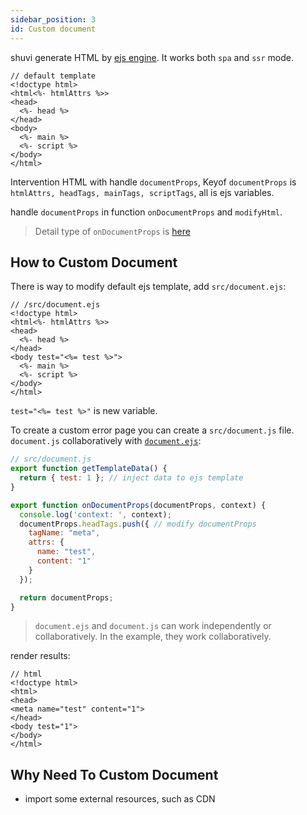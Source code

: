 ```yaml
---
sidebar_position: 3
id: Custom document
---
```


shuvi generate HTML by [ejs engine](https://ejs.co/). It works both `spa` and `ssr` mode.

```template
// default template
<!doctype html>
<html<%- htmlAttrs %>>
<head>
  <%- head %>
</head>
<body>
  <%- main %>
  <%- script %>
</body>
</html>
```

Intervention HTML with handle `documentProps`, Keyof `documentProps` is `htmlAttrs, headTags, mainTags, scriptTags`, all is ejs variables.

handle `documentProps` in function `onDocumentProps` and `modifyHtml`.

> Detail type of `onDocumentProps` is [here](../../old-reference/runtime/interfaces/RuntimeServer.IDocumentModule.md#ondocumentprops)

## How to Custom Document

There is way to modify default ejs template, add `src/document.ejs`:

```template
// /src/document.ejs
<!doctype html>
<html<%- htmlAttrs %>>
<head>
  <%- head %>
</head>
<body test="<%= test %>">
  <%- main %>
  <%- script %>
</body>
</html>
```

`test="<%= test %>"` is new variable.

To create a custom error page you can create a `src/document.js` file.
`document.js` collaboratively with [`document.ejs`](#how-to-custom-document):
```javascript
// src/document.js
export function getTemplateData() {
  return { test: 1 }; // inject data to ejs template
}

export function onDocumentProps(documentProps, context) {
  console.log('context: ', context);
  documentProps.headTags.push({ // modify documentProps 
    tagName: "meta",
    attrs: {
      name: "test",
      content: "1"
    }
  });

  return documentProps;
}
```

> `document.ejs` and `document.js` can work independently or collaboratively. In the example, they work collaboratively.

render results:

```template
// html
<!doctype html>
<html>
<head>
<meta name="test" content="1">    
</head>
<body test="1">
</body>
</html>
```

## Why Need To Custom Document

- import some external resources, such as CDN
